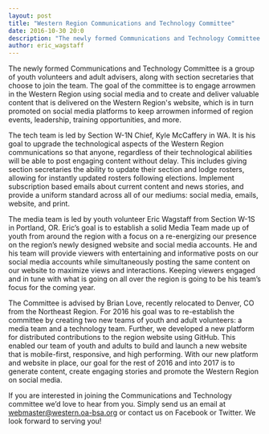 ```yaml
---
layout: post
title: "Western Region Communications and Technology Committee"
date: 2016-10-30 20:0
description: "The newly formed Communications and Technology Committee is a group of youth volunteers and adult advisers, along with section secretaries that choose to join the team."
author: eric_wagstaff
---
```

The newly formed Communications and Technology Committee is a group of youth volunteers and adult advisers, along with section secretaries that choose to join the team. The goal of the committee is to engage arrowmen in the Western Region using social media and to create and deliver valuable content that is delivered on the Western Region's website, which is in turn promoted on social media platforms to keep arrowmen informed of region events, leadership, training opportunities, and more.
<!--more-->

The tech team is led by Section W-1N Chief, Kyle McCaffery in WA. It is his goal to upgrade the technological aspects of the Western Region communications so that anyone, regardless of their technological abilities will be able to post engaging content without delay. This includes giving section secretaries the ability to update their section and lodge rosters, allowing for instantly updated rosters following elections. Implement subscription based emails about current content and news stories, and provide a uniform standard across all of our mediums: social media, emails, website, and print.

The media team is led by youth volunteer Eric Wagstaff from Section W-1S in Portland, OR. Eric’s goal is to establish a solid Media Team made up of youth from around the region with a focus on a re-energizing our presence on the region’s newly designed website and social media accounts. He and his team will provide viewers with entertaining and informative posts on our social media accounts while simultaneously posting the same content on our website to maximize views and interactions. Keeping viewers engaged and in tune with what is going on all over the region is going to be his team’s focus for the coming year.

The Committee is advised by Brian Love, recently relocated to Denver, CO from the Northeast Region. For 2016 his goal was to re-establish the committee by creating two new teams of youth and adult volunteers: a media team and a technology team. Further, we developed a new platform for distributed contributions to the region website using GitHub. This enabled our team of youth and adults to build and launch a new website that is mobile-first, responsive, and high performing. With our new platform and website in place, our goal for the rest of 2016 and into 2017 is to generate content, create engaging stories and promote the Western Region on social media.

If you are interested in joining the Communications and Technology committee we’d love to hear from you. Simply send us an email at <a href="mailto:webmaster@western.oa-bsa.org">webmaster@western.oa-bsa.org</a> or contact us on Facebook or Twitter. We look forward to serving you!